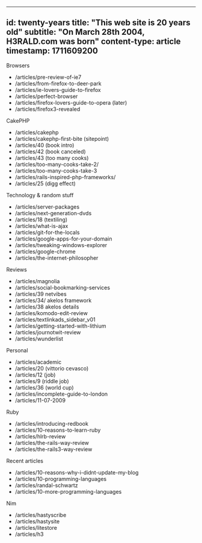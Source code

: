 -----
id: twenty-years
title: "This web site is 20 years old"
subtitle: "On March 28th 2004, H3RALD.com was born"
content-type: article
timestamp: 1711609200
-----


Browsers
- /articles/pre-review-of-ie7
- /articles/from-firefox-to-deer-park
- /articles/ie-lovers-guide-to-firefox
- /articles/perfect-browser
- /articles/firefox-lovers-guide-to-opera (later)
- /articles/firefox3-revealed

CakePHP
- /articles/cakephp
- /articles/cakephp-first-bite (sitepoint)
- /articles/40 (book intro)
- /articles/42 (book canceled)
- /articles/43 (too many cooks)
- /articles/too-many-cooks-take-2/
- /articles/too-many-cooks-take-3
- /articles/rails-inspired-php-frameworks/
- /articles/25 (digg effect)

Technology & random stuff
- /articles/server-packages
- /articles/next-generation-dvds
- /articles/18 (textiling)
- /articles/what-is-ajax
- /articles/git-for-the-locals
- /articles/google-apps-for-your-domain
- /articles/tweaking-windows-explorer
- /articles/google-chrome
- /articles/the-internet-philosopher

Reviews
- /articles/magnolia
- /articles/social-bookmarking-services
- /articles/39 netvibes
- /articles/34/ akelos framework
- /articles/38 akelos details
- /articles/komodo-edit-review
- /articles/textlinkads_sidebar_v01
- /articles/getting-started-with-lithium
- /articles/journotwit-review
- /articles/wunderlist

Personal
- /articles/academic
- /articles/20 (vittorio cevasco)
- /articles/12 (job)
- /articles/9 (riddle job)
- /articles/36 (world cup)
- /articles/incomplete-guide-to-london
- /articles/11-07-2009


Ruby
- /articles/introducing-redbook
- /articles/10-reasons-to-learn-ruby
- /articles/hlrb-review
- /articles/the-rails-way-review
- /articles/the-rails3-way-review


Recent articles
- /articles/10-reasons-why-i-didnt-update-my-blog
- /articles/10-programming-languages
- /articles/randal-schwartz
- /articles/10-more-programming-languages

Nim
- /articles/hastyscribe
- /articles/hastysite
- /articles/litestore
- /articles/h3


